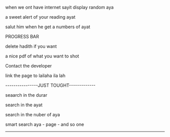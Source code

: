 

when we ont have internet sayit
	display random aya

a sweet alert of your reading ayat

salut him when he get a numbers of ayat

PROGRESS BAR

delete hadith if you want

a nice pdf of what you want to shot

Contact the developer

link the page to lailaha ila lah

----------------JUST TOUGHT-------------

seaarch in the durar

search in the ayat

search in the nuber of aya

smart search  aya - page - and so one

----------------------------
